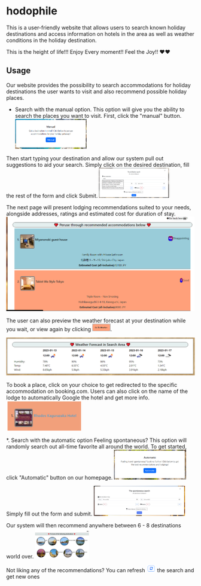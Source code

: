 # hodophile

This is a user-friendly website that allows users to search known holiday destinations and access information on hotels in the area as well as weather conditions in the holiday destination.

This is the height of life!!!
Enjoy Every moment!!
Feel the Joy!!
❤️❤️

## Usage

Οur website provides the possibility to search accommodations for holiday destinations the user wants to visit and also recommend possible holiday places.

* Search with the manual option.
This option will give you the ability to search the places you want to visit. 
First, click the "manual" button.<img style="height: 80px;" alt="manual-first" src="./nav-images/manual-first.PNG">

Then start typing your destination and allow our system pull out suggestions to aid your search. Simply click on the desired destination, fill the rest of the form and click Submit. <img style="height: 80px;" src="./nav-images/manual-form.PNG">

The next page will present lodging recommendations suited to your needs, alongside addresses, ratings and estimated cost for duration of stay. <img class="img-fluid" src="./nav-images/rooms-recommends.png">

The user can also preview the weather forecast at your destination while you wait, or view again by clicking <img class="img-fluid" style="display: inline; height: 20px;" src="./nav-images/weather-button.PNG">. 

<img class="img-fluid" src="./nav-images/weather-forecast.PNG">

To book a place, click on your choice to get redirected to the specific accommodation on booking.com. Users can also click on the name of the lodge to automatically Google the hotel and get more info.<img style="height: 80px;" src="./nav-images/search-more-on-hotel.PNG">

*. Search with the automatic option
Feeling spontaneous? This option will randomly search out all-time favorite all around the world. To get started, click "Automatic" button on our homepage.
<img style="height: 80px;" alt="auto-first" src="./nav-images/auto-first.PNG">

Simply fill out the form and submit. <img style="height: 80px;" alt="auto-form" src="./nav-images/auto-form.PNG">

Our system will then recommend anywhere between 6 - 8 destinations world over. 
<img style="height: 80px;" src="./nav-images/auto-recommends.PNG">

Not liking any of the recommendations? You can refresh <img style="height: 20px;" src="./nav-images/refresh-cities.PNG"> the search and get new ones 


